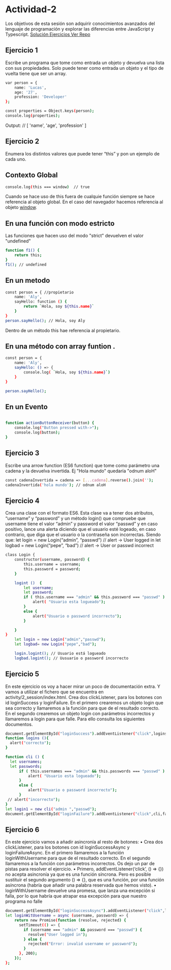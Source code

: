 # Actividad-2
Los objetivos de esta sesión son adquirir conocimientos avanzados del lenguaje de  programación y explorar las diferencias entre JavaScript y Typescript.
[Solución Ejercicios Ver Repo](https://github.com/alyconr/Javascript-Course/blob/alydev/activity/2_session/index.js)

## Ejercicio 1

Escribe un programa que tome como entrada un objeto y devuelva una lista con sus propiedades. Solo puede tener como entrada un objeto y el tipo de vuelta tiene que  ser un array.

```bash
var person = {
    name: 'Lucas',
    age: '27',
    profession: 'Developer'
};

const properties = Object.keys(person);
console.log(properties);

```
Output: // [ 'name', 'age', 'profession' ]

## Ejercicio 2 

Enumera los distintos valores que puede tener “this” y pon un ejemplo de cada uno.

## Contexto Global

```bash
console.log(this === window)  // true
```
Cuando se hace uso de this fuera de cualquie función siempre se hace referencia al objeto global. En el caso del navegador  hacemos referencia al objeto [window](window).

## En una función con modo estricto
 Las funciones que hacen uso del modo "strict" devuelven el valor "undefined" 
 ```bash
 function f1() {
     return this;
 }   
 f1(); // undefined
 ```
 
 ## En un metodo
```bash 
const person = { //propietario
    name: 'Aly',
    sayHello: function () { 
        return `Hola, soy ${this.name}` 
    }
}
person.sayHello(); // Hola, soy Aly
```
Dentro de un método this hae referencia al propietario.

## En una método con array funtion . 

```bash
const person = { 
    name: 'Aly',
    sayHello: () => { 
        console.log( `Hola, soy ${this.name}`)
    }
}

person.sayHello(); 
```

## En un Evento

```bash

function actionButtonReceiver(button) {
    console.log("Button pressed with->");
    console.log(button);
}
```

## Ejercicio 3 

Escribe una arrow function (ES6 function) que tome como parámetro una cadena y la  devuelva invertida. Ej "Hola mundo" quedaría "odnum aloH"

```bash
const cadenaInvertida = cadena => [...cadena].reverse().join('');
cadenaInvertida('hola mundo'); // odnum aloH
```

## Ejercicio 4

Crea una clase con el formato ES6. Esta clase va a tener dos atributos, “username” y “password” y un método login() que compruebe que username tiene el valor “admin” y password el valor “passwd” y en caso positivo, lance una alerta diciendo que el  usuario esté logeado, en caso contrario, que diga que el usuario o la contraseña son  incorrectas. Siendo que:
let login = new Login(“admin”, “passwd”) // alert -> User logged in
let logbad = new Login(“pepe”, “bad”) // alert -> User or passwd incorrect

```bash
class Login {
    constructor(username, password) {
        this.username = username;
        this.password = password;
    }

    logint ()  {
        let username;
        let password;
        if ( this.username === "admin" && this.password === "passwd" ) { 
            alert( "Usuario esta logueado");
        }
        else { 
            alert("Usuario o password incorrecto");
        }

    }
}
    let login = new Login("admin","passwd");
    let logbad= new Login("pepe","bad");

    login.logint(); // Usuario está logueado
    logbad.logint(); // Uusuario o password incorrecto
```

## Ejercicio 5 
   
   
En este ejercicio os voy a hacer mirar un poco de documentación extra. Y vamos a utilizar el fichero que se encuentra en activity/2_session/index.html.
Crea dos clickListener, para los botones con id loginSuccess y loginFailure. En el primero crearemos un objeto login que sea correcto y llamaremos a la función para que de el resultado correcto. En el segundo crearemos un objeto login con parámetros incorrectos y llamaremos a login para que falle. 
Para ello consulta los siguientes documentos.

```bash
document.getElementById("loginSuccess").addEventListener("click",logins,false);
function logins (){
  alert("correcto");
}

function cli () {
  let usernames;
  let passwords;
      if ( this.usernames === "admin" && this.passwords === "passwd" ) { 
          alert( "Usuario esta logueado");
      }
      else { 
          alert("Usuario o password incorrecto");
      }
 // alert("incorrecto");
}
let login1 = new cli("admin ","passwd");
document.getElementById("loginFailure").addEventListener("click",cli,false);
```

## Ejercicio 6

En este ejercicio vamos a añadir asincronía al resto de botones:
• Crea dos clickListener, para los botones con id loginSuccessAsync y loginFailureAsync. En el primero llamaremos a la función loginWithUsername
para que de el resultado correcto. En el segundo llamaremos a la función con parámetros incorrectos. Os dejo un par de pistas para resolver el ejercicio.
• Primero, addEventListener(‘click’, () => {}) no acepta asincronía ya que es una función síncrona. Pero es posible sustituir el segundo argumento () => {}, que es una función, por una función asíncrona (habría que añadir una palabra reservada que hemos visto).
• loginWithUsername devuelve una promesa, que lanza una excepción si falla, por lo que habría que atrapar esa excepción para que nuestro programa no 
falle

```bash
document.getElementById("loginSuccessAsync").addEventListener("click",loginWitUsername,false);
let loginWitUsername = async (username, password) => {
    return new Promise(function (resolve, rejected) {
      setTimeout(() => {
        if (username === "admin" && password === "passwd") {
          resolve("User logged in");
        } else {
          rejected("Error: invalid username or password");
        }
      }, 200);
    });
};
```
    

